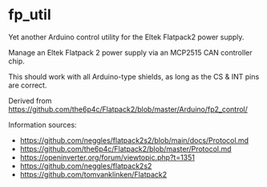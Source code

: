 # fp_util
Yet another Arduino control utility for the Eltek Flatpack2 power supply.

Manage an Eltek Flatpack 2 power supply via an MCP2515 CAN controller chip.

This should work with all Arduino-type shields, as long as the CS & INT pins are correct.

Derived from https://github.com/the6p4c/Flatpack2/blob/master/Arduino/fp2_control/

Information sources:
* https://github.com/neggles/flatpack2s2/blob/main/docs/Protocol.md
* https://github.com/the6p4c/Flatpack2/blob/master/Protocol.md
* https://openinverter.org/forum/viewtopic.php?t=1351
* https://github.com/neggles/flatpack2s2
* https://github.com/tomvanklinken/Flatpack2
